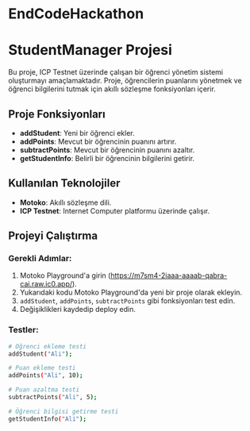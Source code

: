 # EndCodeHackathon
# StudentManager Projesi

Bu proje, ICP Testnet üzerinde çalışan bir öğrenci yönetim sistemi oluşturmayı amaçlamaktadır. Proje, öğrencilerin puanlarını yönetmek ve öğrenci bilgilerini tutmak için akıllı sözleşme fonksiyonları içerir.

## Proje Fonksiyonları
- **addStudent**: Yeni bir öğrenci ekler.
- **addPoints**: Mevcut bir öğrencinin puanını artırır.
- **subtractPoints**: Mevcut bir öğrencinin puanını azaltır.
- **getStudentInfo**: Belirli bir öğrencinin bilgilerini getirir.

## Kullanılan Teknolojiler
- **Motoko**: Akıllı sözleşme dili.
- **ICP Testnet**: Internet Computer platformu üzerinde çalışır.

## Projeyi Çalıştırma

### Gerekli Adımlar:
1. Motoko Playground'a girin (https://m7sm4-2iaaa-aaaab-qabra-cai.raw.ic0.app/).
2. Yukarıdaki kodu Motoko Playground'da yeni bir proje olarak ekleyin.
3. `addStudent`, `addPoints`, `subtractPoints` gibi fonksiyonları test edin.
4. Değişiklikleri kaydedip deploy edin.

### Testler:

```bash
# Öğrenci ekleme testi
addStudent("Ali");

# Puan ekleme testi
addPoints("Ali", 10);

# Puan azaltma testi
subtractPoints("Ali", 5);

# Öğrenci bilgisi getirme testi
getStudentInfo("Ali");
